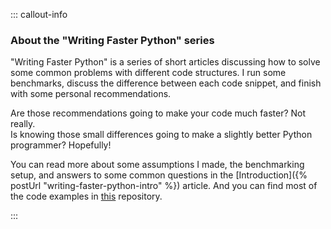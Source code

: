 ::: callout-info
### About the "Writing Faster Python" series

"Writing Faster Python" is a series of short articles discussing how to solve some common problems with different code structures. I run some benchmarks, discuss the difference between each code snippet, and finish with some personal recommendations.

Are those recommendations going to make your code much faster? Not really.  
Is knowing those small differences going to make a slightly better Python programmer? Hopefully!

You can read more about some assumptions I made, the benchmarking setup, and answers to some common questions in the [Introduction]({% postUrl "writing-faster-python-intro" %}) article. And you can find most of the code examples in [this](https://github.com/switowski/blog-resources/tree/master/writing-faster-python) repository.

:::
